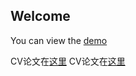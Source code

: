 ## Welcome

You can view the [demo](main.html)

CV论文在[这里](blog/cvpapers.html)
CV论文在[这里](blog/cv.md)
